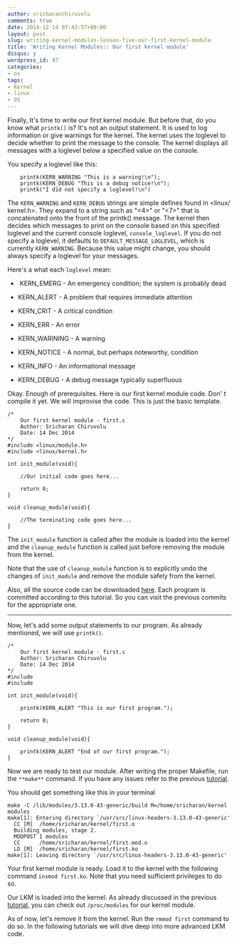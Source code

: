 ```yaml
---
author: sricharanchiruvolu
comments: true
date: 2014-12-14 07:43:57+00:00
layout: post
slug: writing-kernel-modules-lesson-five-our-first-kernel-module
title: 'Writing Kernel Modules:: Our first kernel module'
disqus: y
wordpress_id: 97
categories:
- os
tags:
- Kernel
- linux
- OS
---
```


Finally, It's time to write our first kernel module. But before that, do you know what `printk()` is? It's not an output statement. It is used to log information or give warnings for the kernel. The kernel uses the loglevel to decide whether to print the message to the console. The kernel displays all messages with a loglevel below a specified value on the console.

You specify a loglevel like this:

    
    	printk(KERN_WARNING "This is a warning!\n");
    	printk(KERN_DEBUG "This is a debug notice!\n");
    	printk("I did not specify a loglevel!\n")
    


The `KERN_WARNING` and `KERN_DEBUG` strings are simple defines found in <linux/ kernel.h>. They expand to a string such as "<4>" or "<7>" that is concatenated onto the front of the printk() message. The kernel then decides which messages to print on the console based on this specified loglevel and the current console loglevel, `console_loglevel`. If you do not specify a loglevel, it defaults to `DEFAULT_MESSAGE_LOGLEVEL`, which is currently `KERN_WARNING`. Because this value might change, you should always specify a loglevel for your messages.

Here's a what each `loglevel` mean:



	
  *  KERN_EMERG - An emergency condition; the system is probably dead

	
  * KERN_ALERT - A problem that requires immediate attention

	
  * KERN_CRIT - A critical condition

	
  * KERN_ERR - An error

	
  * KERN_WARINING - A warning

	
  * KERN_NOTICE - A normal, but perhaps noteworthy, condition

	
  * KERN_INFO - An informational message

	
  * KERN_DEBUG - A debug message typically superfluous


Okay. Enough of prerequisites. Here is our first kernel module code. Don' t compile it yet. We will improvise the code. This is just the basic template.

    
    /* 
    	Our first kernel module - first.c 
       	Author: Sricharan Chiruvolu
       	Date: 14 Dec 2014
    */
    #include <linux/module.h>
    #include <linux/kernel.h>
    
    int init_module(void){
    
    	//Our initial code goes here...
    
    	return 0;
    }
    
    void cleanup_module(void){
    
    	//The terminating code goes here...
    }
    
    


The `init_module` function is called after the module is loaded into the kernel and the `cleanup_module` function is called just before removing the module from the kernel.

Note that the use of `cleanup_module` function is to explicitly undo the changes of `init_module` and remove the module safely from the kernel.

Also, all the source code can be downloaded [here](https://github.com/raincrash/Writing-Kernel-Modules). Each program is committed according to this tutorial. So you can visit the previous commits for the appropriate one.



* * *



Now, let's add some output statements to our program. As already mentioned, we will use `printk()`.


    
    
    /* 
    	Our first kernel module - first.c 
       	Author: Sricharan Chiruvolu
       	Date: 14 Dec 2014
    */
    #include 
    #include 
    
    int init_module(void){
    
    	printk(KERN_ALERT "This is our first program.");
    
    	return 0;
    }
    
    void cleanup_module(void){
    
    	printk(KERN_ALERT "End of our first program.");
    }
    



Now we are ready to test our module. After writing the proper Makefile, run the `**make**` command. If you have any issues refer to the previous [tutorial](http://sricharanized.wordpress.com/2014/12/14/writing-kernel-modules-lesson-four-compiling-kernel-modules/).

You should get something like this in your terminal

    
    
    make -C /lib/modules/3.13.0-43-generic/build M=/home/sricharan/kernel modules
    make[1]: Entering directory `/usr/src/linux-headers-3.13.0-43-generic'
      CC [M]  /home/sricharan/kernel/first.o
      Building modules, stage 2.
      MODPOST 1 modules
      CC      /home/sricharan/kernel/first.mod.o
      LD [M]  /home/sricharan/kernel/first.ko
    make[1]: Leaving directory `/usr/src/linux-headers-3.13.0-43-generic'
    
    



Your first kernel module is ready. Load it to the kernel with the following command `insmod first.ko`. Note that you need sufficient privileges to do so.

Our LKM is loaded into the kernel. As already discussed in the previous [tutorial](http://sricharanized.wordpress.com/2014/12/14/writing-kernel-modules-lesson-four-compiling-kernel-modules/), you can check out `/proc/modules` for our kernel module.

As of now, let's remove it from the kernel. Run the `rmmod first` command to do so.
In the following tutorials we will dive deep into more advanced LKM code.
